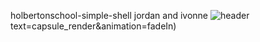 holbertonschool-simple-shell
jordan and ivonne
![header](https://capsule-render.vercel.app/api?type=cylinder&text=Jordan%20and%20Ivonne's%20Simple%20Shell&animation=blinking&fontSize=40&fontColor=FFFFFF)
text=capsule_render&animation=fadeIn)
